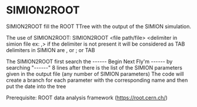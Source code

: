 # SIMION2ROOT
SIMION2ROOT fill the ROOT TTree with the output of the SIMION simulation.

The use of SIMION2ROOT: 
SIMION2ROOT <file path/file> <delimiter in simion file ex: ,>
if the delimiter is not present it will be considered as TAB
delimiters in SIMION are , or ; or TAB

The SIMION2ROOT first search the ------ Begin Next Fly'm ------ by searching "------"
8 lines after there is the list of the SIMION parameters given in the output file (any number of SIMION parameters)
The code will create a branch for each parameter with the corresponding name and then put the date into the tree

Prerequisite:
ROOT data analysis framework (https://root.cern.ch/)
